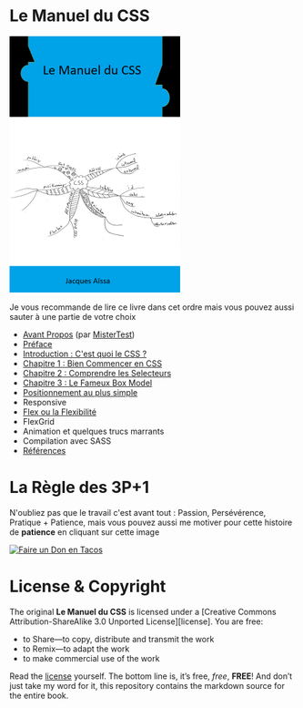 # Le Manuel du CSS

<img src="images/cover.png" width="300">

Je vous recommande de lire ce livre dans cet ordre mais vous pouvez aussi sauter à une partie de votre choix

* [Avant Propos](https://github.com/nazimboudeffa/handbook-css/blob/main/forword.md) (par [MisterTest](https://github.com/mistertest))
* [Préface](https://github.com/nazimboudeffa/handbook-css/blob/main/preface.md)
* [Introduction : C'est quoi le CSS ?](https://github.com/nazimboudeffa/handbook-css/blob/main/intro.md)
* [Chapitre 1 : Bien Commencer en CSS](https://github.com/nazimboudeffa/handbook-css/blob/main/start.md)
* [Chapitre 2 : Comprendre les Selecteurs](https://github.com/nazimboudeffa/handbook-css/blob/main/selectors.md)
* [Chapitre 3 : Le Fameux Box Model](https://github.com/nazimboudeffa/handbook-css/blob/main/boxmodel.md)
* [Positionnement au plus simple](https://github.com/nazimboudeffa/handbook-css/blob/main/position.md)
* Responsive 
* [Flex ou la Flexibilité](https://github.com/nazimboudeffa/handbook-css/blob/main/flex.md)
* FlexGrid
* Animation et quelques trucs marrants
* Compilation avec SASS
* [Références](https://github.com/nazimboudeffa/handbook-css/blob/main/references.md)

# La Règle des 3P+1

N'oubliez pas que le travail c'est avant tout : Passion, Persévérence, Pratique + Patience, mais vous pouvez aussi me motiver pour cette histoire de **patience** en cliquant sur cette image 

[![Faire un Don en Tacos](https://i.ibb.co/M2fjngP/index.jpg)](https://fr.tipeee.com/nazimboudeffa#reward-300065)

# License & Copyright

The original **Le Manuel du CSS** is licensed under a [Creative Commons Attribution-ShareAlike 3.0 Unported License][license]. You are free:

* to Share—to copy, distribute and transmit the work
* to Remix—to adapt the work
* to make commercial use of the work

Read the [license](https://creativecommons.org/licenses/by-sa/3.0/deed.fr) yourself. The bottom line is, it’s free, *free*, **FREE**! And don’t just take my word for it, this repository contains the markdown source for the entire book.
